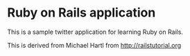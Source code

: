 # Ruby on Rails application

This is a sample twitter application for learning Ruby on Rails.

This is derived from Michael Hartl from http://railstutorial.org